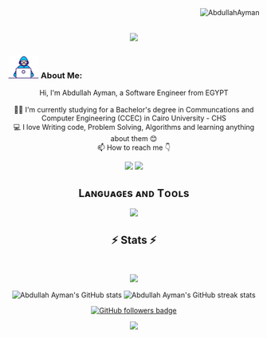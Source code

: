 <img align="right" src="https://visitor-badge.laobi.icu/badge?page_id=AbdullahAyman02/AbdullahAyman02" alt="AbdullahAyman">

<h1 align="center">
  <a href="https://git.io/typing-svg">
    <img src="https://readme-typing-svg.herokuapp.com/?lines=This+is+Abdullah+Ayman;Nice+to+meet+you+%F0%9F%91%8B&center=true&size=30">
  </a>
</h1>

### <img src="images/Developer.gif" alt="developer gif" height="45px"> About Me:

<p align="center">
  Hi, I'm Abdullah Ayman, a Software Engineer from EGYPT
  <br>
  <br>
  👨‍🎓 I'm currently studying for a Bachelor's degree in Communcations and Computer Engineering (CCEC) in Cairo University - CHS
  <br>
  💻 I love Writing code, Problem Solving, Algorithms and learning anything about them 😊
  <br>
  📫 How to reach me 👇
</p>
<p align="center"> <a href="https://www.linkedin.com/in/abdullahayman/"><img src="https://img.shields.io/badge/linkedin-%230077B5.svg?&style=for-the-badge&logo=linkedin&logoColor=white" height=23></a> <a href="mailto:abdalla.ayman2002@gmail.com"><img src="https://img.shields.io/badge/Gmail-D14836?style=for-the-badge&logo=gmail&logoColor=white" height=23></a>

<!--Languages and Tools Section-->

<h2 align="center">Lᴀɴɢᴜᴀɢᴇs ᴀɴᴅ Tᴏᴏʟs</h2> 
<p align="center">
<img width="600px"  src="https://skillicons.dev/icons?i=py,c,cpp,mysql,mongo,postgresql,prisma,sqlite,html,css,js,ts,cs,dotnet,cpp,matlab,md,git,vscode,postman,linux,&perline=12"  />
</p>

<h2 align="center">⚡ Stats ⚡</h2>
<br>

<p align="center">
<a href="https://github.com/AbdullahAyman02/">
      <img width=325  src="https://github-readme-stats.vercel.app/api/top-langs/?username=AbdullahAyman02&size_weight=0.2&count_weight=0.5&title_color=61dafb&text_color=ffffff&icon_color=61dafb&bg_color=20232a&langs_count=8&layout=compact&border_color=61dafb&hide_border=true" />
 </a>

<p align="center">
  <img width="400px" src="https://github-readme-stats.vercel.app/api?username=AbdullahAyman02&show_icons=true&theme=radical" alt="Abdullah Ayman's GitHub stats" />
  <img width="400px" src="https://github-readme-streak-stats.herokuapp.com/?user=AbdullahAyman02&theme=radical" alt="Abdullah Ayman's GitHub streak stats" />
</p>

<p align="center">
  <a href="https://www.github.com/AbdullahAyman02" target="_blank" rel="noreferrer"><img src="https://img.shields.io/github/followers/AbdullahAyman02?logo=github&style=for-the-badge&color=282b2f&labelColor=0d1117" alt="GitHub followers badge" /></a>
</p>

<p align="center">
  <img src="https://capsule-render.vercel.app/api?type=waving&color=timeGradient&height=65&section=footer"/>
</p>
